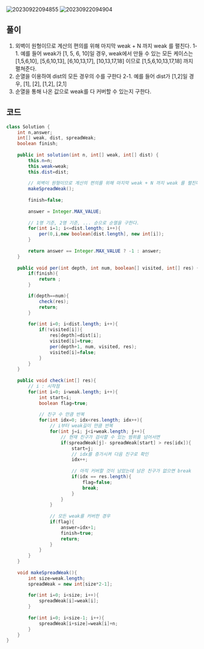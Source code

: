 ![20230922094855](https://github.com/Morning-Algorithm-Study-2023/Algorithm/assets/121210456/f8cda070-5bd2-435f-97fe-0a7ffc327581)
![20230922094904](https://github.com/Morning-Algorithm-Study-2023/Algorithm/assets/121210456/58ab08a3-8c08-4da9-b7b3-c27078168625)

## 풀이
1. 외벽이 원형이므로 계산의 편의를 위해 마지막 weak + N 까지 weak 를 펼친다.
1-1. 예를 들어 weak가 [1, 5, 6, 10]일 경우, weak에서 만들 수 있는 모든 케이스는 [1,5,6,10], [5,6,10,13], [6,10,13,17], [10,13,17,18] 이므로 [1,5,6,10,13,17,18] 까지 펼쳐준다.
2. 순열을 이용하여 dist의 모든 경우의 수를 구한다
2-1. 예를 들어 dist가 [1,2]일 경우, [1], [2], [1,2], [2,1]
3. 순열을 통해 나온 값으로 weak를 다 커버할 수 있는지 구한다.

## 코드
```java
class Solution {
    int n,answer;
    int[] weak, dist, spreadWeak;
    boolean finish;
    
    public int solution(int n, int[] weak, int[] dist) {
        this.n=n;
        this.weak=weak;
        this.dist=dist;
        
        // 외벽이 원형이므로 계산의 편의를 위해 마지막 weak + N 까지 weak 를 펼친다.
        makeSpreadWeak();
        
        finish=false;
        
        answer = Integer.MAX_VALUE;
        
        // 1명 기준, 2명 기준, ... 순으로 순열을 구한다.
        for(int i=1; i<=dist.length; i++){
            per(0,i,new boolean[dist.length], new int[i]);
        }
        
        return answer == Integer.MAX_VALUE ? -1 : answer;
    }
    
    public void per(int depth, int num, boolean[] visited, int[] res) {
        if(finish){
            return ;
        }

        if(depth==num){
            check(res);
            return;
        }
        
        for(int i=0; i<dist.length; i++){
            if(!visited[i]){
                res[depth]=dist[i];
                visited[i]=true;
                per(depth+1, num, visited, res);
                visited[i]=false;
            }
        }
    }
    
    public void check(int[] res){
        // i : 시작점
        for(int i=0; i<weak.length; i++){
            int start=i;
            boolean flag=true;
            
            // 친구 수 만큼 반복
            for(int idx=0; idx<res.length; idx++){
                // i부터 weak길이 만큼 반복
                for(int j=i; j<i+weak.length; j++){
                    // 현재 친구가 검사할 수 있는 범위를 넘어서면
                    if(spreadWeak[j]- spreadWeak[start] > res[idx]){
                        start=j;
                        // idx를 증가시켜 다음 친구로 확인
                        idx++;
                        
                        // 아직 커버할 것이 남았는데 남은 친구가 없으면 break
                        if(idx == res.length){
                            flag=false;
                            break;
                        }
                    }
                }
                
                // 모든 weak를 커버한 경우
                if(flag){
                    answer=idx+1;
                    finish=true;
                    return;
                }
            }
        }
    }
    
    void makeSpreadWeak(){
        int size=weak.length;
        spreadWeak = new int[size*2-1];
        
        for(int i=0; i<size; i++){
            spreadWeak[i]=weak[i];
        }
        
        for(int i=0; i<size-1; i++){
            spreadWeak[i+size]=weak[i]+n;
        }
    }
}
```
